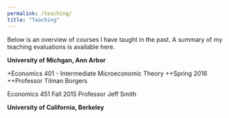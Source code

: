 ```yaml
---
permalink: /teaching/
title: "Teaching"
---
```

Below is an overview of courses I have taught in the past. A summary of my teaching evaluations is available here.

**University of Michgan, Ann Arbor**

+Economics 401 - Intermediate Microeconomic Theory
++Spring 2016
++Professor Tilman Borgers

Economics 451
Fall 2015
Professor Jeff Smith 

**University of California, Berkeley**


